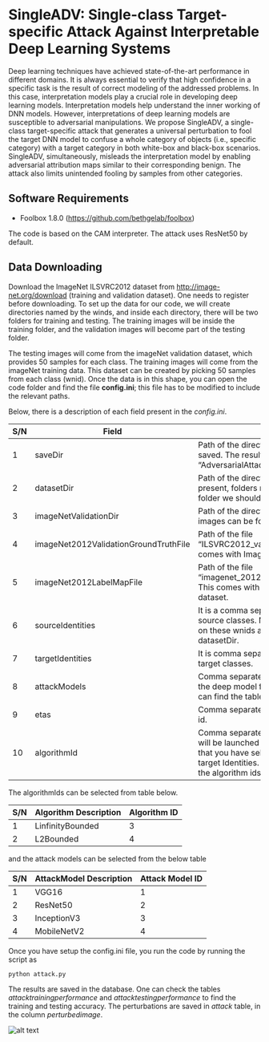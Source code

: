 # SingleADV: Single-class Target-specific Attack Against Interpretable Deep Learning Systems

Deep learning techniques have achieved state-of-the-art performance in different domains. It is always essential to verify that high confidence in a specific task is the result of correct modeling of the addressed problems. In this case, interpretation models play a crucial role in developing deep learning models. Interpretation models help understand the inner working of DNN models. However, interpretations of deep learning models are susceptible to adversarial manipulations. We propose SingleADV, a single-class target-specific attack that generates a universal perturbation to fool the target DNN model to confuse a whole category of objects (i.e., specific category) with a target category in both white-box and black-box scenarios. SingleADV, simultaneously, misleads the interpretation model by enabling adversarial attribution maps similar to their corresponding benign. The attack also limits unintended fooling by samples from other categories.

## Software Requirements
* Foolbox 1.8.0 (https://github.com/bethgelab/foolbox)

The code is based on the CAM interpreter. The attack uses ResNet50 by default. 

## Data Downloading
Download the ImageNet ILSVRC2012 dataset from http://image-net.org/download (training and validation dataset). One needs to 
register before downloading. To set up the data for our code, we will create directories named by the winds, and inside each directory, there will be two folders for training and testing. The training images will be inside the training folder, and the
validation images will become part of the testing folder.

The testing images will come from the imageNet validation dataset, which provides 50 samples for each class. The training images will
come from the imageNet training data. This dataset can be created by picking 50 samples from each class (wnid). Once the data is in this shape, you can open the code folder and find the 
file __config.ini__; this file has to be modified to include the relevant paths.

Below, there is a description of each field present in the *config.ini*. 

| S/N | Field         | Field Description  |
| ----|-------------| ------------------|
|1    | saveDir       | Path of the directory where the results will be saved. The results are saved as “AdversarialAttackResults.db” |
|2    | datasetDir    | Path of the directory where the dataset will be present, folders named by wnids and inside each folder we should have testing and training folder.  |
|3    | imageNetValidationDir    | Path of the directory where imagenet validation images can be found. There are 50000 images. |
|4    | imageNet2012ValidationGroundTruthFile | Path of the file “ILSVRC2012_validation_ground_truth.txt”. This comes with ImageNet2012 validation dataset. |
|5    | imageNet2012LabelMapFile  | Path of the file “imagenet_2012_challenge_label_map_proto.pbtxt”. This comes with the imageNet2012 validation dataset. |
|6    | sourceIdentities   | It is a comma separated Wnids that will be taken as source classes. Note the data will be picked based on these wnids and the path of the dataset set in datasetDir. |
|7    | targetIdentities   | It is comma separated Wnids that will be taken as target classes.|
|8    | attackModels       | Comma separated attack Model Ids. It represents the deep model for launching the target attack. You can find the table below to select it. |
|9   | etas               | Comma separated values of eta for each algorithm id.|
|10   | algorithmId        | Comma separated Algorithm IDs. These algorithms will be launched one by one on each deep Models that you have select on each pair of source and target Identities. Please see the table below to find the algorithm ids. |

The algorithmIds can be selected from table below.

| S/N | Algorithm Description   | Algorithm ID |
| ----|-------------------------| -------------|
|1    | LinfinityBounded        | 3            |
|2    | L2Bounded               | 4            |

and the attack models can be selected from the below table

| S/N | AttackModel Description | Attack Model ID |
| ----|-------------------------| ----------------|
|1    | VGG16                   | 1               |
|2    | ResNet50                | 2               |
|3    | InceptionV3             | 3               |
|4    | MobileNetV2             | 4               |


Once you have setup the config.ini file, you run the code by running the script as 
 ```
 python attack.py 
 
 ```
 
The results are saved in the database. One can check the tables *attacktrainingperformance* and *attacktestingperformance* 
to find the training and testing accuracy. The perturbations are saved in *attack* table, in the column *perturbedimage*.

![alt text](https://github.com/EldorToptal/SingleClassADV/blob/main/SingleClassADV/attack_main_idea_example-1.png?raw=true)
